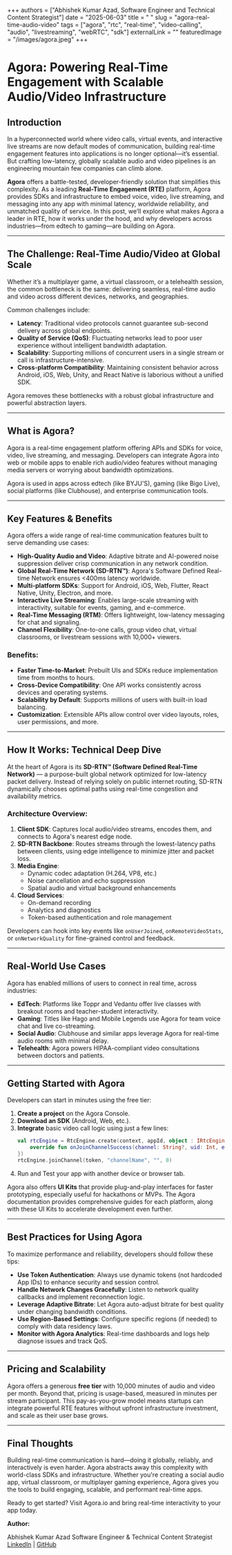 +++
authors = ["Abhishek Kumar Azad, Software Engineer and Technical Content Strategist"]
date = "2025-06-03"
title = " "
slug = "agora-real-time-audio-video"
tags = ["agora", "rtc", "real-time", "video-calling", "audio", "livestreaming", "webRTC", "sdk"]
externalLink = ""
featuredImage = "/images/agora.jpeg"
+++

# Agora: Powering Real-Time Engagement with Scalable Audio/Video Infrastructure

## Introduction

In a hyperconnected world where video calls, virtual events, and interactive live streams are now default modes of communication, building real-time engagement features into applications is no longer optional—it’s essential. But crafting low-latency, globally scalable audio and video pipelines is an engineering mountain few companies can climb alone.

**Agora** offers a battle-tested, developer-friendly solution that simplifies this complexity. As a leading **Real-Time Engagement (RTE)** platform, Agora provides SDKs and infrastructure to embed voice, video, live streaming, and messaging into any app with minimal latency, worldwide reliability, and unmatched quality of service. In this post, we’ll explore what makes Agora a leader in RTE, how it works under the hood, and why developers across industries—from edtech to gaming—are building on Agora.

---

## The Challenge: Real-Time Audio/Video at Global Scale

Whether it’s a multiplayer game, a virtual classroom, or a telehealth session, the common bottleneck is the same: delivering seamless, real-time audio and video across different devices, networks, and geographies.

Common challenges include:

-   **Latency**: Traditional video protocols cannot guarantee sub-second delivery across global endpoints.
-   **Quality of Service (QoS)**: Fluctuating networks lead to poor user experience without intelligent bandwidth adaptation.
-   **Scalability**: Supporting millions of concurrent users in a single stream or call is infrastructure-intensive.
-   **Cross-platform Compatibility**: Maintaining consistent behavior across Android, iOS, Web, Unity, and React Native is laborious without a unified SDK.

Agora removes these bottlenecks with a robust global infrastructure and powerful abstraction layers.

---

## What is Agora?

Agora is a real-time engagement platform offering APIs and SDKs for voice, video, live streaming, and messaging. Developers can integrate Agora into web or mobile apps to enable rich audio/video features without managing media servers or worrying about bandwidth optimizations.

Agora is used in apps across edtech (like BYJU'S), gaming (like Bigo Live), social platforms (like Clubhouse), and enterprise communication tools.

---

## Key Features & Benefits

Agora offers a wide range of real-time communication features built to serve demanding use cases:

-   **High-Quality Audio and Video**: Adaptive bitrate and AI-powered noise suppression deliver crisp communication in any network condition.
-   **Global Real-Time Network (SD-RTN™)**: Agora's Software Defined Real-time Network ensures <400ms latency worldwide.
-   **Multi-platform SDKs**: Support for Android, iOS, Web, Flutter, React Native, Unity, Electron, and more.
-   **Interactive Live Streaming**: Enables large-scale streaming with interactivity, suitable for events, gaming, and e-commerce.
-   **Real-Time Messaging (RTM)**: Offers lightweight, low-latency messaging for chat and signaling.
-   **Channel Flexibility**: One-to-one calls, group video chat, virtual classrooms, or livestream sessions with 10,000+ viewers.

### Benefits:
-   **Faster Time-to-Market**: Prebuilt UIs and SDKs reduce implementation time from months to hours.
-   **Cross-Device Compatibility**: One API works consistently across devices and operating systems.
-   **Scalability by Default**: Supports millions of users with built-in load balancing.
-   **Customization**: Extensible APIs allow control over video layouts, roles, user permissions, and more.

---

## How It Works: Technical Deep Dive

At the heart of Agora is its **SD-RTN™ (Software Defined Real-Time Network)** — a purpose-built global network optimized for low-latency packet delivery. Instead of relying solely on public internet routing, SD-RTN dynamically chooses optimal paths using real-time congestion and availability metrics.

### Architecture Overview:

1.  **Client SDK**: Captures local audio/video streams, encodes them, and connects to Agora's nearest edge node.
2.  **SD-RTN Backbone**: Routes streams through the lowest-latency paths between clients, using edge intelligence to minimize jitter and packet loss.
3.  **Media Engine**:
    -   Dynamic codec adaptation (H.264, VP8, etc.)
    -   Noise cancellation and echo suppression
    -   Spatial audio and virtual background enhancements
4.  **Cloud Services**:
    -   On-demand recording
    -   Analytics and diagnostics
    -   Token-based authentication and role management

Developers can hook into key events like `onUserJoined`, `onRemoteVideoStats`, or `onNetworkQuality` for fine-grained control and feedback.

---

## Real-World Use Cases

Agora has enabled millions of users to connect in real time, across industries:

-   **EdTech**: Platforms like Toppr and Vedantu offer live classes with breakout rooms and teacher-student interactivity.
-   **Gaming**: Titles like Hago and Mobile Legends use Agora for team voice chat and live co-streaming.
-   **Social Audio**: Clubhouse and similar apps leverage Agora for real-time audio rooms with minimal delay.
-   **Telehealth**: Agora powers HIPAA-compliant video consultations between doctors and patients.

---

## Getting Started with Agora

Developers can start in minutes using the free tier:

1.  **Create a project** on the Agora Console.
2.  **Download an SDK** (Android, Web, etc.).
3.  **Integrate** basic video call logic using just a few lines:
    ```kotlin
    val rtcEngine = RtcEngine.create(context, appId, object : IRtcEngineEventHandler() {
        override fun onJoinChannelSuccess(channel: String?, uid: Int, elapsed: Int) { /* ... */ }
    })
    rtcEngine.joinChannel(token, "channelName", "", 0)
    ```
4.  Run and Test your app with another device or browser tab.

Agora also offers **UI Kits** that provide plug-and-play interfaces for faster prototyping, especially useful for hackathons or MVPs. The Agora documentation provides comprehensive guides for each platform, along with these UI Kits to accelerate development even further.

---

## Best Practices for Using Agora

To maximize performance and reliability, developers should follow these tips:

-   **Use Token Authentication**: Always use dynamic tokens (not hardcoded App IDs) to enhance security and session control.
-   **Handle Network Changes Gracefully**: Listen to network quality callbacks and implement reconnection logic.
-   **Leverage Adaptive Bitrate**: Let Agora auto-adjust bitrate for best quality under changing bandwidth conditions.
-   **Use Region-Based Settings**: Configure specific regions (if needed) to comply with data residency laws.
-   **Monitor with Agora Analytics**: Real-time dashboards and logs help diagnose issues and track QoS.

---

## Pricing and Scalability

Agora offers a generous **free tier** with 10,000 minutes of audio and video per month. Beyond that, pricing is usage-based, measured in minutes per stream participant. This pay-as-you-grow model means startups can integrate powerful RTE features without upfront infrastructure investment, and scale as their user base grows.

---

## Final Thoughts

Building real-time communication is hard—doing it globally, reliably, and interactively is even harder. Agora abstracts away this complexity with world-class SDKs and infrastructure. Whether you're creating a social audio app, virtual classroom, or multiplayer gaming experience, Agora gives you the tools to build engaging, scalable, and performant real-time apps.

Ready to get started? Visit Agora.io and bring real-time interactivity to your app today.

**Author:**

Abhishek Kumar Azad
Software Engineer & Technical Content Strategist
[LinkedIn](https://www.linkedin.com/in/abhishek-kumar-azad/) | [GitHub](https://github.com/ReyXX777)